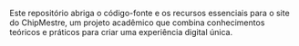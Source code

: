 Este repositório abriga o código-fonte e os recursos essenciais para o site do ChipMestre, um projeto acadêmico que combina conhecimentos teóricos e práticos para criar uma experiência digital única.
